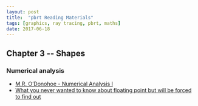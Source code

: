 ```yaml
---
layout: post
title:  "pbrt Reading Materials"
tags: [graphics, ray tracing, pbrt, maths]
date: 2017-06-18
---
```


## Chapter 3 -- Shapes

### Numerical analysis

* [M.R. O’Donohoe - Numerical Analysis I](http://people.ds.cam.ac.uk/nmm1/arithmetic/na1.pdf)
* [What you never wanted to know about floating point but will be forced to find out](http://www.volkerschatz.com/science/float.html)

